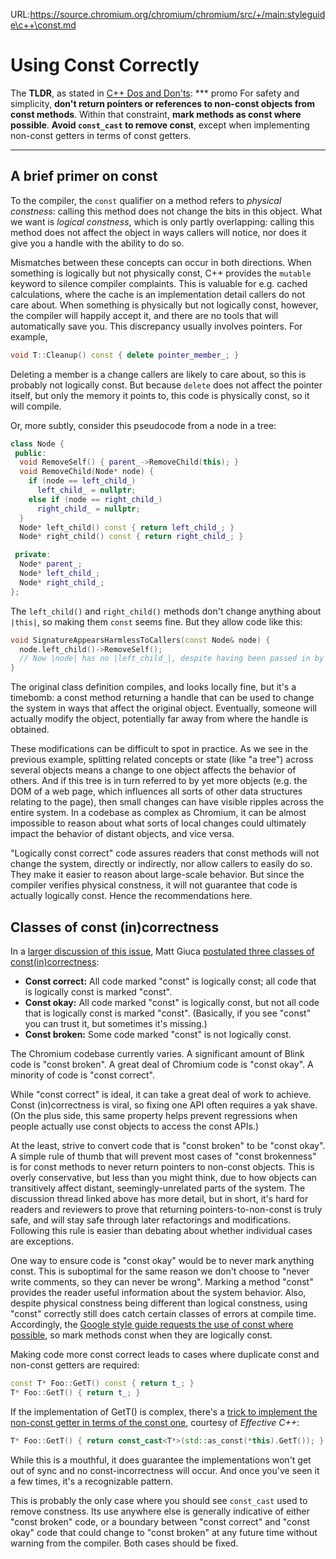 URL:https://source.chromium.org/chromium/chromium/src/+/main:styleguide\c++\const.md
# Using Const Correctly

The **TLDR**, as stated in [C++ Dos and Don'ts](c++-dos-and-donts.md):
*** promo
For safety and simplicity, **don't return pointers or references to non-const
objects from const methods**. Within that constraint, **mark methods as const
where possible**.  **Avoid `const_cast` to remove const**, except when
implementing non-const getters in terms of const getters.
***

## A brief primer on const

To the compiler, the `const` qualifier on a method refers to _physical
constness_: calling this method does not change the bits in this object.  What
we want is _logical constness_, which is only partly overlapping: calling this
method does not affect the object in ways callers will notice, nor does it give
you a handle with the ability to do so.

Mismatches between these concepts can occur in both directions.  When something
is logically but not physically const, C++ provides the `mutable` keyword to
silence compiler complaints.  This is valuable for e.g. cached calculations,
where the cache is an implementation detail callers do not care about.  When
something is physically but not logically const, however, the compiler will
happily accept it, and there are no tools that will automatically save you.
This discrepancy usually involves pointers.  For example,

```cpp
void T::Cleanup() const { delete pointer_member_; }
```

Deleting a member is a change callers are likely to care about, so this is
probably not logically const.  But because `delete` does not affect the pointer
itself, but only the memory it points to, this code is physically const, so it
will compile.

Or, more subtly, consider this pseudocode from a node in a tree:

```cpp
class Node {
 public:
  void RemoveSelf() { parent_->RemoveChild(this); }
  void RemoveChild(Node* node) {
    if (node == left_child_)
      left_child_ = nullptr;
    else if (node == right_child_)
      right_child_ = nullptr;
  }
  Node* left_child() const { return left_child_; }
  Node* right_child() const { return right_child_; }

 private:
  Node* parent_;
  Node* left_child_;
  Node* right_child_;
};
```

The `left_child()` and `right_child()` methods don't change anything about
`|this|`, so making them `const` seems fine.  But they allow code like this:

```cpp
void SignatureAppearsHarmlessToCallers(const Node& node) {
  node.left_child()->RemoveSelf();
  // Now |node| has no |left_child_|, despite having been passed in by const ref.
}
```

The original class definition compiles, and looks locally fine, but it's a
timebomb: a const method returning a handle that can be used to change the
system in ways that affect the original object.  Eventually, someone will
actually modify the object, potentially far away from where the handle is
obtained.

These modifications can be difficult to spot in practice.  As we see in the
previous example, splitting related concepts or state (like "a tree") across
several objects means a change to one object affects the behavior of others.
And if this tree is in turn referred to by yet more objects (e.g. the DOM of a
web page, which influences all sorts of other data structures relating to the
page), then small changes can have visible ripples across the entire system.  In
a codebase as complex as Chromium, it can be almost impossible to reason about
what sorts of local changes could ultimately impact the behavior of distant
objects, and vice versa.

"Logically const correct" code assures readers that const methods will not
change the system, directly or indirectly, nor allow callers to easily do so.
They make it easier to reason about large-scale behavior.  But since the
compiler verifies physical constness, it will not guarantee that code is
actually logically const.  Hence the recommendations here.

## Classes of const (in)correctness

In a
[larger discussion of this issue](https://groups.google.com/a/chromium.org/d/topic/platform-architecture-dev/C2Szi07dyQo/discussion),
Matt Giuca
[postulated three classes of const(in)correctness](https://groups.google.com/a/chromium.org/d/msg/platform-architecture-dev/C2Szi07dyQo/lbHMUQHMAgAJ):

* **Const correct:** All code marked "const" is logically const; all code that
  is logically const is marked "const".
* **Const okay:** All code marked "const" is logically const, but not all code
  that is logically const is marked "const".  (Basically, if you see "const" you
  can trust it, but sometimes it's missing.)
* **Const broken:** Some code marked "const" is not logically const.

The Chromium codebase currently varies. A significant amount of Blink code is
"const broken". A great deal of Chromium code is "const okay". A minority of
code is "const correct".

While "const correct" is ideal, it can take a great deal of work to achieve.
Const (in)correctness is viral, so fixing one API often requires a yak shave.
(On the plus side, this same property helps prevent regressions when people
actually use const objects to access the const APIs.)

At the least, strive to convert code that is "const broken" to be "const okay".
A simple rule of thumb that will prevent most cases of "const brokenness" is for
const methods to never return pointers to non-const objects.  This is overly
conservative, but less than you might think, due to how objects can transitively
affect distant, seemingly-unrelated parts of the system.  The discussion thread
linked above has more detail, but in short, it's hard for readers and reviewers
to prove that returning pointers-to-non-const is truly safe, and will stay safe
through later refactorings and modifications.  Following this rule is easier
than debating about whether individual cases are exceptions.

One way to ensure code is "const okay" would be to never mark anything const.
This is suboptimal for the same reason we don't choose to "never write comments,
so they can never be wrong".  Marking a method "const" provides the reader
useful information about the system behavior.  Also, despite physical constness
being different than logical constness, using "const" correctly still does catch
certain classes of errors at compile time. Accordingly, the
[Google style guide requests the use of const where possible](http://google.github.io/styleguide/cppguide.html#Use_of_const),
so mark methods const when they are logically const.

Making code more const correct leads to cases where duplicate const and non-const getters are required:

```cpp
const T* Foo::GetT() const { return t_; }
T* Foo::GetT() { return t_; }
```

If the implementation of GetT() is complex, there's a
[trick to implement the non-const getter in terms of the const one](https://stackoverflow.com/questions/123758/how-do-i-remove-code-duplication-between-similar-const-and-non-const-member-func/123995#123995),
courtesy of _Effective C++_:

```cpp
T* Foo::GetT() { return const_cast<T*>(std::as_const(*this).GetT()); }
```

While this is a mouthful, it does guarantee the implementations won't get out of
sync and no const-incorrectness will occur. And once you've seen it a few times,
it's a recognizable pattern.

This is probably the only case where you should see `const_cast` used to remove
constness.  Its use anywhere else is generally indicative of either "const
broken" code, or a boundary between "const correct" and "const okay" code that
could change to "const broken" at any future time without warning from the
compiler.  Both cases should be fixed.

